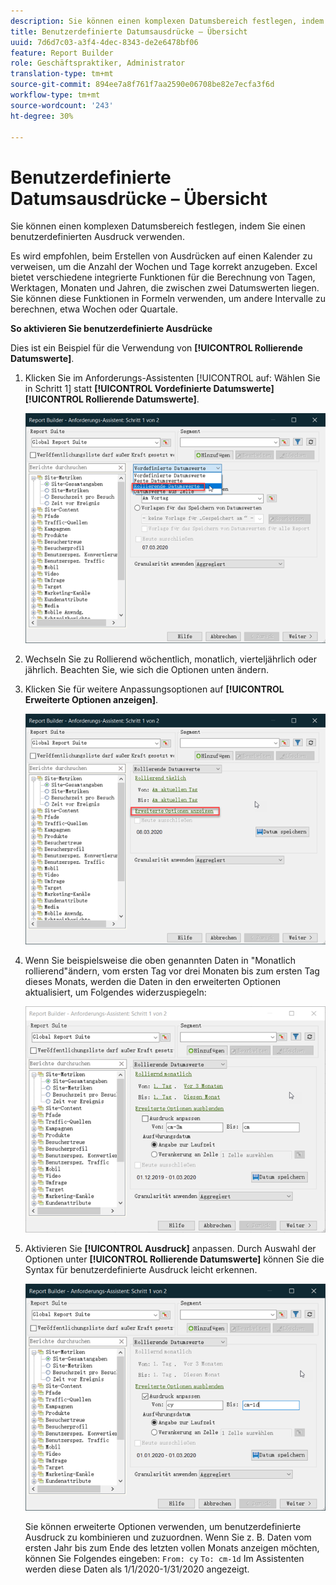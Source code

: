 ```yaml
---
description: Sie können einen komplexen Datumsbereich festlegen, indem Sie einen benutzerdefinierten Ausdruck verwenden.
title: Benutzerdefinierte Datumsausdrücke – Übersicht
uuid: 7d6d7c03-a3f4-4dec-8343-de2e6478bf06
feature: Report Builder
role: Geschäftspraktiker, Administrator
translation-type: tm+mt
source-git-commit: 894ee7a8f761f7aa2590e06708be82e7ecfa3f6d
workflow-type: tm+mt
source-wordcount: '243'
ht-degree: 30%

---
```



# Benutzerdefinierte Datumsausdrücke – Übersicht

Sie können einen komplexen Datumsbereich festlegen, indem Sie einen benutzerdefinierten Ausdruck verwenden.

Es wird empfohlen, beim Erstellen von Ausdrücken auf einen Kalender zu verweisen, um die Anzahl der Wochen und Tage korrekt anzugeben. Excel bietet verschiedene integrierte Funktionen für die Berechnung von Tagen, Werktagen, Monaten und Jahren, die zwischen zwei Datumswerten liegen. Sie können diese Funktionen in Formeln verwenden, um andere Intervalle zu berechnen, etwa Wochen oder Quartale.

**So aktivieren Sie benutzerdefinierte Ausdrücke**

Dies ist ein Beispiel für die Verwendung von **[!UICONTROL Rollierende Datumswerte]**.

1. Klicken Sie im Anforderungs-Assistenten [!UICONTROL auf: Wählen Sie in Schritt 1] statt **[!UICONTROL Vordefinierte Datumswerte]** **[!UICONTROL Rollierende Datumswerte]**.

   ![](assets/rolldates1.png)

1. Wechseln Sie zu Rollierend wöchentlich, monatlich, vierteljährlich oder jährlich. Beachten Sie, wie sich die Optionen unten ändern.
1. Klicken Sie für weitere Anpassungsoptionen auf **[!UICONTROL Erweiterte Optionen anzeigen]**.

   ![](assets/rolldates2.png)

1. Wenn Sie beispielsweise die oben genannten Daten in &quot;Monatlich rollierend&quot;ändern, vom ersten Tag vor drei Monaten bis zum ersten Tag dieses Monats, werden die Daten in den erweiterten Optionen aktualisiert, um Folgendes widerzuspiegeln:

   ![](assets/rolldatesfor3.png)

1. Aktivieren Sie **[!UICONTROL Ausdruck]** anpassen. Durch Auswahl der Optionen unter **[!UICONTROL Rollierende Datumswerte]** können Sie die Syntax für benutzerdefinierte Ausdruck leicht erkennen.

   ![](assets/rolldatesfor5.png)

   Sie können erweiterte Optionen verwenden, um benutzerdefinierte Ausdruck zu kombinieren und zuzuordnen. Wenn Sie z. B. Daten vom ersten Jahr bis zum Ende des letzten vollen Monats anzeigen möchten, können Sie Folgendes eingeben: `From: cy` `To: cm-1d` Im Assistenten werden diese Daten als 1/1/2020-1/31/2020 angezeigt.
